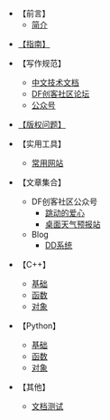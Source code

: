 - 【前言】
    - [简介](zh-cn/README.md)
    
<!-- docs/_sidebar.md -->

* [【指南】](zh-cn/guide)
- 【写作规范】
    - [中文技术文档](zh-cn/写作规范/README)
    - [DF创客社区论坛](zh-cn/写作规范/DF创客社区论坛)
    - [公众号](zh-cn/写作规范/公众号)
- [【版权问题】](zh-cn/credit)
- 【实用工具】
    - [常用网站](zh-cn/实用工具/常用网站)
- 【文章集合】
    - DF创客社区公众号
        - [跳动的爱心](zh-cn/文章集合/DF创客社区公众号/aixin)
        - [桌面天气预报站](zh-cn/文章集合/DF创客社区公众号/桌面天气预报站)
    - Blog
        - [DD系统](zh-cn/文章集合/Blog/dd)


- 【C++】
    - [基础](zh-cn/C++/base.md)
    - [函数](zh-cn/C++/func.md)
    - [对象](zh-cn/C++/object.md)

- 【Python】
    - [基础](zh-cn/Python/base.md)
    - [函数](zh-cn/Python/func.md)
    - [对象](zh-cn/Python/object.md)


- 【其他】
    - [文档测试](zh-cn/其他/README.md)
